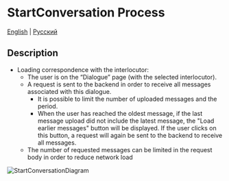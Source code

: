 # StartConversation Process

[English](StartConversation.md) | [Русский](StartConversation.ru.md)

## Description 

- Loading correspondence with the interlocutor:
    - The user is on the “Dialogue” page (with the selected interlocutor).
    - A request is sent to the backend in order to receive all messages associated with this dialogue.
        - It is possible to limit the number of uploaded messages and the period.
        - When the user has reached the oldest message, if the last message upload did not include the latest message, the "Load earlier messages" button will be displayed. If the user clicks on this button, a request will again be sent to the backend to receive all messages.
    - The number of requested messages can be limited in the request body in order to reduce network load

![StartConversationDiagram](../../../img/ActivityDiagrams/StartConversationDiagram.png)

